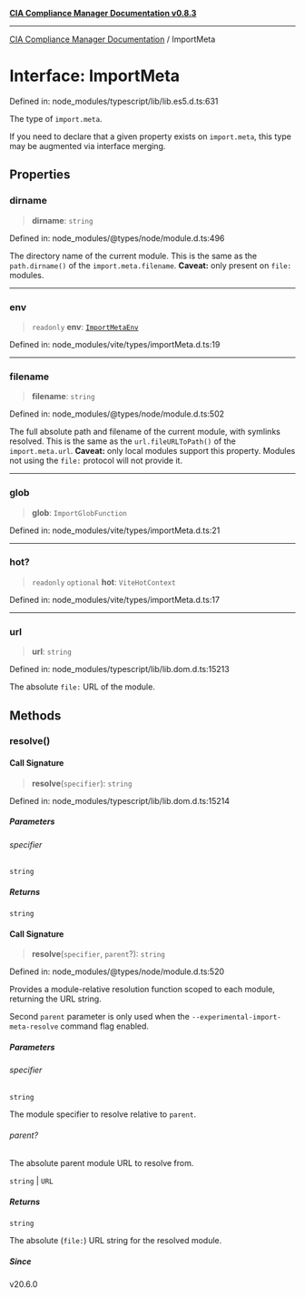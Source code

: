 [**CIA Compliance Manager Documentation v0.8.3**](../README.md)

***

[CIA Compliance Manager Documentation](../globals.md) / ImportMeta

# Interface: ImportMeta

Defined in: node\_modules/typescript/lib/lib.es5.d.ts:631

The type of `import.meta`.

If you need to declare that a given property exists on `import.meta`,
this type may be augmented via interface merging.

## Properties

### dirname

> **dirname**: `string`

Defined in: node\_modules/@types/node/module.d.ts:496

The directory name of the current module. This is the same as the `path.dirname()` of the `import.meta.filename`.
**Caveat:** only present on `file:` modules.

***

### env

> `readonly` **env**: [`ImportMetaEnv`](ImportMetaEnv.md)

Defined in: node\_modules/vite/types/importMeta.d.ts:19

***

### filename

> **filename**: `string`

Defined in: node\_modules/@types/node/module.d.ts:502

The full absolute path and filename of the current module, with symlinks resolved.
This is the same as the `url.fileURLToPath()` of the `import.meta.url`.
**Caveat:** only local modules support this property. Modules not using the `file:` protocol will not provide it.

***

### glob

> **glob**: `ImportGlobFunction`

Defined in: node\_modules/vite/types/importMeta.d.ts:21

***

### hot?

> `readonly` `optional` **hot**: `ViteHotContext`

Defined in: node\_modules/vite/types/importMeta.d.ts:17

***

### url

> **url**: `string`

Defined in: node\_modules/typescript/lib/lib.dom.d.ts:15213

The absolute `file:` URL of the module.

## Methods

### resolve()

#### Call Signature

> **resolve**(`specifier`): `string`

Defined in: node\_modules/typescript/lib/lib.dom.d.ts:15214

##### Parameters

###### specifier

`string`

##### Returns

`string`

#### Call Signature

> **resolve**(`specifier`, `parent`?): `string`

Defined in: node\_modules/@types/node/module.d.ts:520

Provides a module-relative resolution function scoped to each module, returning
the URL string.

Second `parent` parameter is only used when the `--experimental-import-meta-resolve`
command flag enabled.

##### Parameters

###### specifier

`string`

The module specifier to resolve relative to `parent`.

###### parent?

The absolute parent module URL to resolve from.

`string` | `URL`

##### Returns

`string`

The absolute (`file:`) URL string for the resolved module.

##### Since

v20.6.0
